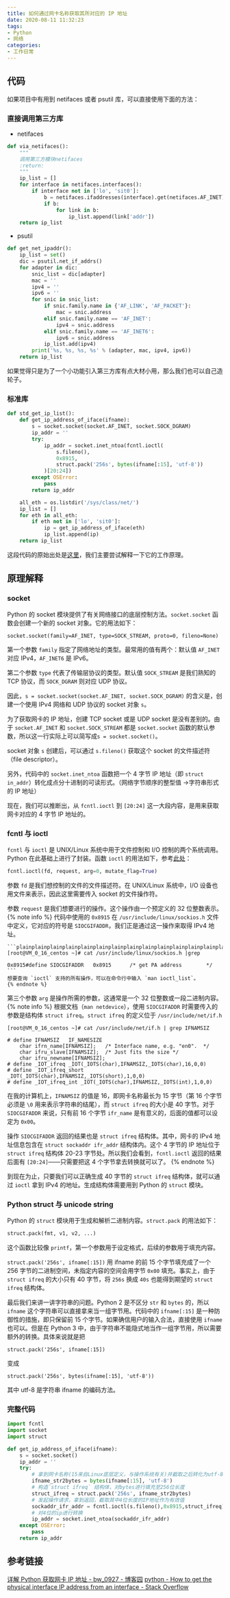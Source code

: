 ```yaml
---
title: 如何通过网卡名称获取其所对应的 IP 地址
date: 2020-08-11 11:32:23
tags:
- Python
- 网络
categories:
- 工作日常
---
```

## 代码
如果项目中有用到 netifaces 或者 psutil 库，可以直接使用下面的方法：
### 直接调用第三方库
- netifaces
```python
def via_netifaces():
    """
    调用第三方模块netifaces
    :return: 
    """
    ip_list = []
    for interface in netifaces.interfaces():
        if interface not in ['lo', 'sit0']:
            b = netifaces.ifaddresses(interface).get(netifaces.AF_INET)
            if b:
                for link in b:
                    ip_list.append(link['addr'])
    return ip_list
```
- psutil
```python
def get_net_ipaddr():
    ip_list = set()
    dic = psutil.net_if_addrs()
    for adapter in dic:
        snic_list = dic[adapter]
        mac = ''
        ipv4 = ''
        ipv6 = ''
        for snic in snic_list:
            if snic.family.name in {'AF_LINK', 'AF_PACKET'}:
                mac = snic.address
            elif snic.family.name == 'AF_INET':
                ipv4 = snic.address
            elif snic.family.name == 'AF_INET6':
                ipv6 = snic.address
            ip_list.add(ipv4)
        print('%s, %s, %s, %s' % (adapter, mac, ipv4, ipv6))
    return ip_list
```
如果觉得只是为了一个小功能引入第三方库有点大材小用，那么我们也可以自己造轮子。
### 标准库
```python
def std_get_ip_list():
    def get_ip_address_of_iface(ifname):
        s = socket.socket(socket.AF_INET, socket.SOCK_DGRAM)
        ip_addr = ''
        try:
            ip_addr = socket.inet_ntoa(fcntl.ioctl(
                s.fileno(),
                0x8915,
                struct.pack('256s', bytes(ifname[:15], 'utf-8'))
            )[20:24])
        except OSError:
            pass
        return ip_addr

    all_eth = os.listdir('/sys/class/net/')
    ip_list = []
    for eth in all_eth:
        if eth not in ['lo', 'sit0']:
            ip = get_ip_address_of_iface(eth)
            ip_list.append(ip)
    return ip_list
```
这段代码的原始出处是[这里](https://stackoverflow.com/a/27423915)，我们主要尝试解释一下它的工作原理。

## 原理解释

### socket
Python 的 socket 模块提供了有关网络接口的底层控制方法。`socket.socket` 函数会创建一个新的 socket 对象。它的用法如下：

```plain
socket.socket(family=AF_INET, type=SOCK_STREAM, proto=0, fileno=None)
```

第一个参数 `family` 指定了网络地址的类型。最常用的值有两个：默认值 `AF_INET` 对应 IPv4，`AF_INET6` 是 IPv6。

第二个参数 `type` 代表了传输层协议的类型。默认值 `SOCK_STREAM` 是我们熟知的 TCP 协议，而 `SOCK_DGRAM` 则对应 UDP 协议。

因此，`s = socket.socket(socket.AF_INET, socket.SOCK_DGRAM)` 的含义是，创建一个使用 IPv4 网络和 UDP 协议的 socket 对象 `s`。

为了获取网卡的 IP 地址，创建 TCP socket 或是 UDP socket 是没有差别的。由于 `socket.AF_INET` 和 `socket.SOCK_STREAM` 都是 `socket.socket` 函数的默认参数，所以这一行实际上可以简写成`s = socket.socket()`。

socket 对象 `s` 创建后，可以通过 `s.fileno()` 获取这个 socket 的文件描述符（file descriptor）。

另外，代码中的 `socket.inet_ntoa` 函数把一个 4 字节 IP 地址（即 `struct in_addr`）转化成点分十进制的可读形式。（网络字节顺序的整型值 ->字符串形式的 IP 地址）

现在，我们可以推断出，从 `fcntl.ioctl` 到 `[20:24]` 这一大段内容，是用来获取网卡对应的 4 字节 IP 地址的。

### fcntl 与 ioctl

`fcntl` 与 `ioctl` 是 UNIX/Linux 系统中用于文件控制和 I/O 控制的两个系统调用。Python 在此基础上进行了封装。函数 `ioctl` 的用法如下，参考[此处](https://docs.python.org/zh-cn/3.7/library/fcntl.html#fcntl.fcntl)：

```python
fcntl.ioctl(fd, request, arg=0, mutate_flag=True)
```

参数 `fd` 是我们想控制的文件的文件描述符。在 UNIX/Linux 系统中，I/O 设备也用文件来表示，因此这里需要传入 socket 的文件操作符。

参数 `request` 是我们想要进行的操作。这个操作由一个预定义的 32 位整数表示。
    {% note info %}
    代码中使用的 `0x8915` 在 `/usr/include/linux/sockios.h` 文件中定义，它对应的符号是 `SIOCGIFADDR`，我们正是通过这一操作来取得 IPv4 地址。

    ```plainplainplainplainplainplainplainplainplainplainplainplainplainplainplainplainplainplainplainplainplainplainplainplainplainplainplainplainplainplainplainplainplainplainplainplainplainplainplainplainplainplainplainplainplainplainplainplainplainplainplainplainplainplainplainplainplainplainplainplainplainplainplainplainplainplainplainplain
    [root@VM_0_16_centos ~]# cat /usr/include/linux/sockios.h |grep 

    0x8915#define SIOCGIFADDR	0x8915		/* get PA address	     */
    ```
    想要查询 `ioctl` 支持的所有操作，可以在命令行中输入 `man ioctl_list`。
    {% endnote %}

第三个参数 `arg` 是操作所需的参数，这通常是一个 32 位整数或一段二进制内容。
{% note info %}
根据文档（`man netdevice`），使用 `SIOCGIFADDR` 时需要传入的参数是结构体 `struct ifreq`。`struct ifreq` 的定义位于 `/usr/include/net/if.h`

```plain
[root@VM_0_16_centos ~]# cat /usr/include/net/if.h | grep IFNAMSIZ

# define IFNAMSIZ	IF_NAMESIZE
	char ifrn_name[IFNAMSIZ];	/* Interface name, e.g. "en0".  */
	char ifru_slave[IFNAMSIZ];	/* Just fits the size */
	char ifru_newname[IFNAMSIZ];
# define _IOT_ifreq	_IOT(_IOTS(char),IFNAMSIZ,_IOTS(char),16,0,0)
# define _IOT_ifreq_short _IOT(_IOTS(char),IFNAMSIZ,_IOTS(short),1,0,0)
# define _IOT_ifreq_int	_IOT(_IOTS(char),IFNAMSIZ,_IOTS(int),1,0,0)
```

在我的计算机上，`IFNAMSIZ` 的值是 16，即网卡名称最长为 15 字节（第 16 个字节必须是 `\0` 用来表示字符串的结尾），而 `struct ifreq` 的大小是 40 字节。对于 `SIOCGIFADDR` 来说，只有前 16 个字节 `ifr_name` 是有意义的，后面的值都可以设定为 `0x00`。

操作 `SIOCGIFADDR` 返回的结果也是 `struct ifreq` 结构体。其中，网卡的 IPv4 地址信息包含在 `struct sockaddr ifr_addr` 结构体内。这个 4 字节的 IP 地址位于 `struct ifreq` 结构体 20-23 字节处。所以我们会看到，`fcntl.ioctl` 返回的结果后面有 `[20:24]`——只需要把这 4 个字节拿去转换就可以了。
{% endnote %}

到现在为止，只要我们可以正确生成 40 字节的 `struct ifreq` 结构体，就可以通过 `ioctl` 拿到 IPv4 的地址。生成结构体需要用到 Python 的 `struct` 模块。

### Python struct 与 unicode string

Python 的 `struct` 模块用于生成和解析二进制内容。`struct.pack` 的用法如下：

```python
struct.pack(fmt, v1, v2, ...)
```

这个函数比较像 `printf`，第一个参数用于设定格式，后续的参数用于填充内容。

`struct.pack('256s', ifname[:15])` 用 ifname 的前 15 个字节填充成了一个 256 字节的二进制空间，未指定内容的空间会用字节 `0x00` 填充。事实上，由于 `struct ifreq` 的大小只有 40 字节，将 `256s` 换成 `40s` 也能得到期望的 `struct ifreq` 结构体。

最后我们来讲一讲字符串的问题。Python 2 是不区分 `str` 和 `bytes` 的，所以 `ifname` 这个字符串可以直接拿来当一组字节用。代码中的 `ifname[:15]` 是一种防御性的措施，即只保留前 15 个字节。如果确信用户的输入合法，直接使用 `ifname` 也可以。但是在 Python 3 中，由于字符串不能隐式地当作一组字节用，所以需要额外的转换。具体来说就是把

```python2
struct.pack('256s', ifname[:15])
```
变成
```python3
struct.pack('256s', bytes(ifname[:15], 'utf-8'))
```
其中 utf-8 是字符串 ifname 的编码方法。
### 完整代码
```python
import fcntl
import socket
import struct

def get_ip_address_of_iface(ifname):
    s = socket.socket()
    ip_addr = ''
    try:
        # 拿到网卡名称(15来自Linux底层定义，与操作系统有关)并截取之后转化为utf-8的bytes字符串
        ifname_str2bytes = bytes(ifname[:15], 'utf-8')
        # 构造`struct ifreq` 结构体，对bytes进行填充至256位长度
        struct_ifreq = struct.pack('256s', ifname_str2bytes)
        # 发起操作请求，拿到返回，截取其中4位长度的IP地址作为有效值
        sockaddr_ifr_addr = fcntl.ioctl(s.fileno(),0x8915,struct_ifreq)[20:24]
        # 对4位的ip进行转换
        ip_addr = socket.inet_ntoa(sockaddr_ifr_addr)
    except OSError:
        pass
    return ip_addr
```

## 参考链接
[详解 Python 获取网卡 IP 地址 - bw_0927 - 博客园](https://www.cnblogs.com/my_life/articles/9187714.html)
[python - How to get the physical interface IP address from an interface - Stack Overflow](https://stackoverflow.com/questions/6243276/how-to-get-the-physical-interface-ip-address-from-an-interface)
